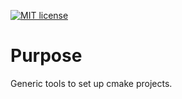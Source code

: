 [![MIT license](https://img.shields.io/badge/license-MIT-blue.svg)](https://opensource.org/licenses/MIT)

# Purpose

Generic tools to set up cmake projects.
